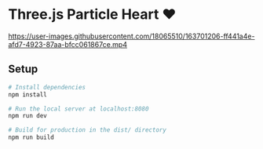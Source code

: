 # Three.js Particle Heart ❤️

https://user-images.githubusercontent.com/18065510/163701206-ff441a4e-afd7-4923-87aa-bfcc061867ce.mp4

## Setup

```bash
# Install dependencies
npm install

# Run the local server at localhost:8080
npm run dev

# Build for production in the dist/ directory
npm run build
```
